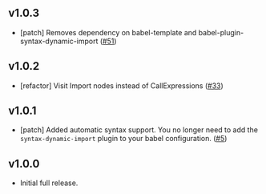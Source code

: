 ## v1.0.3

- [patch] Removes dependency on babel-template and babel-plugin-syntax-dynamic-import ([#51](https://github.com/airbnb/babel-plugin-dynamic-import-webpack/pull/51))

## v1.0.2

- [refactor] Visit Import nodes instead of CallExpressions ([#33](https://github.com/airbnb/babel-plugin-dynamic-import-webpack/pull/33))

## v1.0.1

- [patch] Added automatic syntax support. You no longer need to add the `syntax-dynamic-import` plugin to your babel configuration. ([#5](https://github.com/airbnb/babel-plugin-dynamic-import-webpack/pull/5))

## v1.0.0

- Initial full release.
